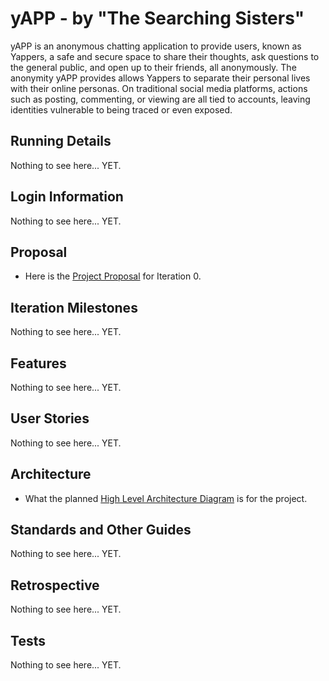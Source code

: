 # yAPP - by "The Searching Sisters"
yAPP is an anonymous chatting application to provide users, known as Yappers, a safe and secure space to share their thoughts, ask questions to the general public, and open up to their friends, all anonymously. The anonymity yAPP provides allows Yappers to separate their personal lives with their online personas. On traditional social media platforms, actions such as posting, commenting, or viewing are all tied to accounts, leaving identities vulnerable to being traced or even exposed.


## Running Details
Nothing to see here... YET.


## Login Information
Nothing to see here... YET.


## Proposal
- Here is the [Project Proposal](./Sprint%200/Project%20Proposal.md) for Iteration 0.


## Iteration Milestones
Nothing to see here... YET.


## Features
Nothing to see here... YET.


## User Stories
Nothing to see here... YET.


## Architecture
- What the planned [High Level Architecture Diagram](./Sprint%200/yAPP%20HLA.png) is for the project.


## Standards and Other Guides
Nothing to see here... YET.


## Retrospective
Nothing to see here... YET.


## Tests
Nothing to see here... YET.
